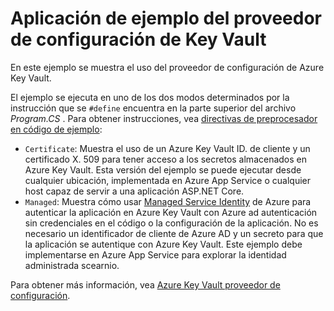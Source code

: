 # <a name="key-vault-configuration-provider-sample-app"></a>Aplicación de ejemplo del proveedor de configuración de Key Vault

En este ejemplo se muestra el uso del proveedor de configuración de Azure Key Vault.

El ejemplo se ejecuta en uno de los dos modos determinados por la instrucción que se `#define` encuentra en la parte superior del archivo *Program.CS* . Para obtener instrucciones, vea [directivas de preprocesador en código de ejemplo](https://docs.microsoft.com/aspnet/core#preprocessor-directives-in-sample-code):

* `Certificate`: Muestra el uso de un Azure Key Vault ID. de cliente y un certificado X. 509 para tener acceso a los secretos almacenados en Azure Key Vault. Esta versión del ejemplo se puede ejecutar desde cualquier ubicación, implementada en Azure App Service o cualquier host capaz de servir a una aplicación ASP.NET Core.
* `Managed`: Muestra cómo usar [Managed Service Identity](https://docs.microsoft.com/azure/active-directory/managed-identities-azure-resources/overview) de Azure para autenticar la aplicación en Azure Key Vault con Azure ad autenticación sin credenciales en el código o la configuración de la aplicación. No es necesario un identificador de cliente de Azure AD y un secreto para que la aplicación se autentique con Azure Key Vault. Este ejemplo debe implementarse en Azure App Service para explorar la identidad administrada scearnio.

Para obtener más información, vea [Azure Key Vault proveedor de configuración](https://docs.microsoft.com/aspnet/core/security/key-vault-configuration).
